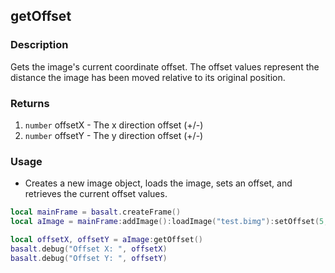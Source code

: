 ## getOffset

### Description

Gets the image's current coordinate offset. The offset values represent the distance the image has been moved relative to its original position.

### Returns

1. `number` offsetX - The x direction offset (+/-)
2. `number` offsetY - The y direction offset (+/-)

### Usage

* Creates a new image object, loads the image, sets an offset, and retrieves the current offset values.

```lua
local mainFrame = basalt.createFrame()
local aImage = mainFrame:addImage():loadImage("test.bimg"):setOffset(5, 3)

local offsetX, offsetY = aImage:getOffset()
basalt.debug("Offset X: ", offsetX)
basalt.debug("Offset Y: ", offsetY)
```
